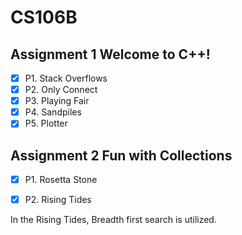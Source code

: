 # CS106B

## Assignment 1 Welcome to C++!

- [X] P1. Stack Overflows
- [X] P2. Only Connect
- [X] P3. Playing Fair
- [X] P4. Sandpiles
- [X] P5. Plotter

## Assignment 2 Fun with Collections

- [x] P1. Rosetta Stone
- [x] P2. Rising Tides



In the Rising Tides, Breadth first search is utilized.

